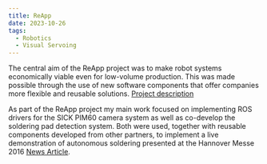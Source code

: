 ```yaml
---
title: ReApp
date: 2023-10-26
tags:
  - Robotics
  - Visual Servoing
---
```

The central aim of the ReApp project was to make robot systems economically viable even for low-volume production. This was made possible through the use of new software components that offer companies more flexible and reusable solutions. [Project description](https://ipr.iar.kit.edu/english/315_1863.php)

As part of the ReApp project my main work focused on implementing ROS drivers for the SICK PIM60 camera system as well as co-develop the soldering pad detection system. Both were used, together with reusable components developed from other partners, to implement a live demonstration of autonomous soldering presented at the Hannover Messe 2016 [News Article](https://ipr.iar.kit.edu/english/2427.php).


<!--more-->
